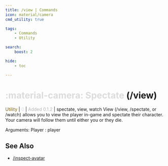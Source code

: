 ```yaml
---
title: /view | Commands
icon: material/camera
cmd_utility: true

tags:
    - Commands
    - Utility

search:
    boost: 2

hide:
    - toc

---
```

# <p style="color: rgb(220,220,220); display: inline;">:material-camera: Spectate</p> (/view)
<div style="display:inline;">
<p style="color: #7F5F02; display: inline;">Utility</p> | <p style="color: rgb(220,220,220); display: inline;">0</p> | <p style="color: rgb(180,180,180); display: inline;"> Added 0.1.2</p> | spectate, view, watch
</div>
View (/view, /spectate, or /watch) allows you to view the player in-game and spectate their character. Your camera will follow them until either you or they die.

Arguments: Player : player

## See Also
* [/inspect-avatar](./inspect-avatar.md)